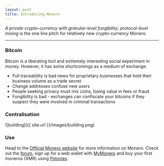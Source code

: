 ```yaml
---
layout: post
title: Introducing Monero
---
```


*A private crypto-currency with granular-level fungibility; protocol-level mixing* is the one line pitch for relatively new crypto-currency Monero.

-----

### Bitcoin

Bitcoin is a liberating tool and extremely interesting social experiment in money. However, it has some shortcomings as a medium of exchange.

* Full traceability is bad news for proprietary businesses that hold their business volume as a trade secret
* Change addresses confuse new users
* People seeking privacy must mix coins, losing value in fees or fraud
* Fungibility is bad - exchanges can confiscate your bitcoins if they suspect they were involved in criminal transactions

### Centralisation

![building]({{ site.url }}/images/building.png)

### Use

Head to the <a href="https://getmonero.net/">Official Monero website</a> for more information on Monero. Check out the <a href="https://forum.getmonero.org/">forum</a>, sign up for a web wallet with <a href="https://mymonero.com/">MyMonero</a> and buy your first moneros (XMR) using <a href="https://poloniex.com/exchange#btc_xmr">Poloniex</a>.
